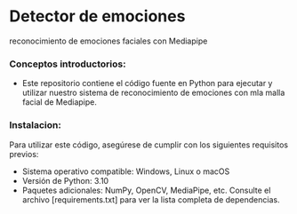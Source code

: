 # Detector de emociones
reconocimiento de emociones faciales con Mediapipe

### Conceptos introductorios:
- Este repositorio contiene el código fuente en Python para ejecutar y utilizar nuestro sistema de reconocimiento de emociones con mla malla facial de Mediapipe.

### Instalacion:
Para utilizar este código, asegúrese de cumplir con los siguientes requisitos previos:

- Sistema operativo compatible: Windows, Linux o macOS
- Versión de Python: 3.10
- Paquetes adicionales: NumPy, OpenCV, MediaPipe, etc. Consulte el archivo [requirements.txt] para ver la lista completa de dependencias.


